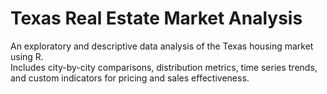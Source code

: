 # Texas Real Estate Market Analysis

An exploratory and descriptive data analysis of the Texas housing market using R.  
Includes city-by-city comparisons, distribution metrics, time series trends, and custom indicators for pricing and sales effectiveness.
